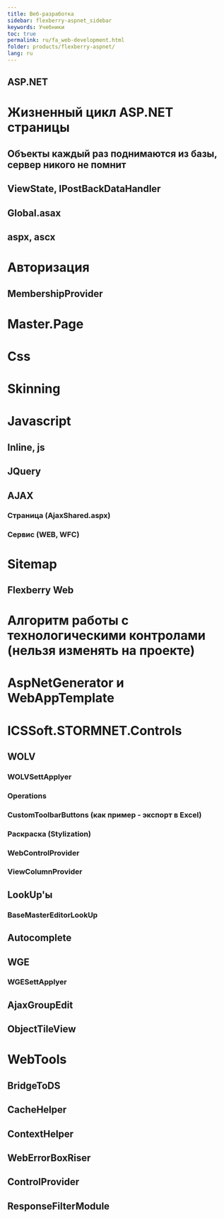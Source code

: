 ```yaml
---
title: Веб-разработка
sidebar: flexberry-aspnet_sidebar
keywords: Учебники
toc: true
permalink: ru/fa_web-development.html
folder: products/flexberry-aspnet/
lang: ru
---
```


## ASP.NET
#	Жизненный цикл ASP.NET страницы
##	Объекты каждый раз поднимаются из базы, сервер никого не помнит 
##	ViewState, IPostBackDataHandler
##	Global.asax
## aspx, ascx
#	Авторизация
##	MembershipProvider
#	Master.Page
#	Css
#	Skinning
#	Javascript
## Inline, js
## JQuery
##	AJAX
###	Страница (AjaxShared.aspx)
###	Сервис (WEB, WFC)
#	Sitemap

## Flexberry Web
#	Алгоритм работы с технологическими контролами (нельзя изменять на проекте)
#	AspNetGenerator и WebAppTemplate
#	ICSSoft.STORMNET.Controls
##	WOLV
###	WOLVSettApplyer
###	Operations
###	CustomToolbarButtons (как пример - экспорт в Excel)
###	Раскраска (Stylization)
###	WebControlProvider
###	ViewColumnProvider
##	LookUp'ы
###	BaseMasterEditorLookUp
##	Autocomplete
##	WGE
###	WGESettApplyer
##	AjaxGroupEdit
##	ObjectTileView
#	WebTools
##	BridgeToDS
##	CacheHelper
##	ContextHelper
##	WebErrorBoxRiser
##	ControlProvider
##	ResponseFilterModule